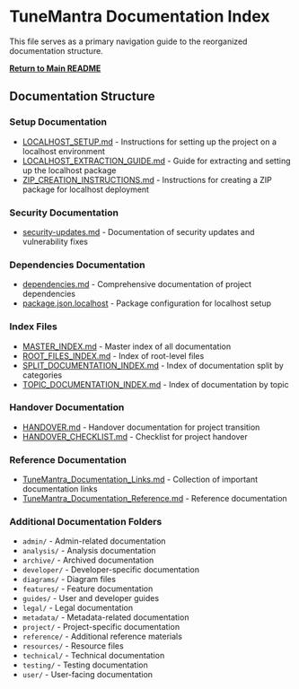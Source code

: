 # TuneMantra Documentation Index

This file serves as a primary navigation guide to the reorganized documentation structure.

**[Return to Main README](../README.md)**

## Documentation Structure

### Setup Documentation
- [LOCALHOST_SETUP.md](setup/LOCALHOST_SETUP.md) - Instructions for setting up the project on a localhost environment
- [LOCALHOST_EXTRACTION_GUIDE.md](setup/LOCALHOST_EXTRACTION_GUIDE.md) - Guide for extracting and setting up the localhost package
- [ZIP_CREATION_INSTRUCTIONS.md](setup/ZIP_CREATION_INSTRUCTIONS.md) - Instructions for creating a ZIP package for localhost deployment

### Security Documentation
- [security-updates.md](security/security-updates.md) - Documentation of security updates and vulnerability fixes

### Dependencies Documentation
- [dependencies.md](dependencies/dependencies.md) - Comprehensive documentation of project dependencies
- [package.json.localhost](dependencies/package.json.localhost) - Package configuration for localhost setup

### Index Files
- [MASTER_INDEX.md](indexes/MASTER_INDEX.md) - Master index of all documentation
- [ROOT_FILES_INDEX.md](indexes/ROOT_FILES_INDEX.md) - Index of root-level files
- [SPLIT_DOCUMENTATION_INDEX.md](indexes/SPLIT_DOCUMENTATION_INDEX.md) - Index of documentation split by categories
- [TOPIC_DOCUMENTATION_INDEX.md](indexes/TOPIC_DOCUMENTATION_INDEX.md) - Index of documentation by topic

### Handover Documentation
- [HANDOVER.md](handover/HANDOVER.md) - Handover documentation for project transition
- [HANDOVER_CHECKLIST.md](handover/HANDOVER_CHECKLIST.md) - Checklist for project handover

### Reference Documentation
- [TuneMantra_Documentation_Links.md](references/TuneMantra_Documentation_Links.md) - Collection of important documentation links
- [TuneMantra_Documentation_Reference.md](references/TuneMantra_Documentation_Reference.md) - Reference documentation

### Additional Documentation Folders
- `admin/` - Admin-related documentation
- `analysis/` - Analysis documentation
- `archive/` - Archived documentation
- `developer/` - Developer-specific documentation
- `diagrams/` - Diagram files
- `features/` - Feature documentation
- `guides/` - User and developer guides
- `legal/` - Legal documentation
- `metadata/` - Metadata-related documentation
- `project/` - Project-specific documentation
- `reference/` - Additional reference materials
- `resources/` - Resource files
- `technical/` - Technical documentation
- `testing/` - Testing documentation
- `user/` - User-facing documentation